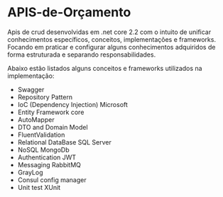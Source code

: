 # APIS-de-Orçamento

Apis de crud desenvolvidas em .net core 2.2 com o intuito de unificar conhecimentos específicos, conceitos, implementações e frameworks. Focando em praticar e configurar alguns conhecimentos adquiridos de forma estruturada e separando responsabilidades.

Abaixo estão listados alguns conceitos e frameworks utilizados na implementação:

* Swagger
* Repository Pattern
* IoC (Dependency Injection) Microsoft
* Entity Framework core
* AutoMapper 
* DTO and Domain Model
* FluentValidation
* Relational DataBase SQL Server
* NoSQL MongoDb
* Authentication JWT
* Messaging RabbitMQ
* GrayLog
* Consul config manager
* Unit test XUnit
